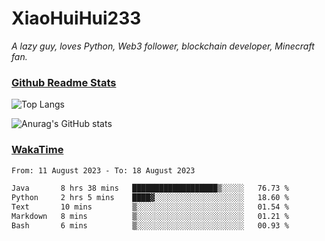 # XiaoHuiHui233

*A lazy guy, loves Python, Web3 follower, blockchain developer, Minecraft fan.*

### [Github Readme Stats](https://github.com/anuraghazra/github-readme-stats)

![Top Langs](https://github-readme-stats.vercel.app/api/top-langs/?username=XiaoHuiHui233&layout=compact&theme=github_dark)

![Anurag's GitHub stats](https://github-readme-stats.vercel.app/api?username=XiaoHuiHui233&show_icons=true&theme=github_dark)

### [WakaTime](https://wakatime.com)

<!--START_SECTION:waka-->

```txt
From: 11 August 2023 - To: 18 August 2023

Java       8 hrs 38 mins   ███████████████████▒░░░░░   76.73 %
Python     2 hrs 5 mins    ████▓░░░░░░░░░░░░░░░░░░░░   18.60 %
Text       10 mins         ▒░░░░░░░░░░░░░░░░░░░░░░░░   01.54 %
Markdown   8 mins          ▒░░░░░░░░░░░░░░░░░░░░░░░░   01.21 %
Bash       6 mins          ▒░░░░░░░░░░░░░░░░░░░░░░░░   00.93 %
```

<!--END_SECTION:waka-->
